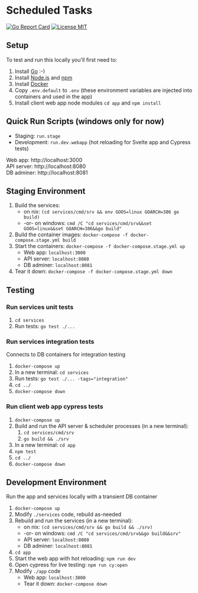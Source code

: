 # Scheduled Tasks
[![Go Report Card](https://goreportcard.com/badge/github.com/benjohns1/scheduled-tasks/services)](https://goreportcard.com/report/github.com/benjohns1/scheduled-tasks/services)
[![License MIT](https://img.shields.io/badge/license-MIT-lightgrey.svg?style=flat)](LICENSE)
## Setup
To test and run this locally you'll first need to:
1. Install [Go](https://golang.org/) :-)
2. Install [Node.js](https://nodejs.org/) and [npm](https://www.npmjs.com/)
3. Install [Docker](https://www.docker.com/products/docker-desktop)
4. Copy `.env.default` to `.env` (these environment variables are injected into containers and used in the app)
5. Install client web app node modules `cd app` and `npm install`

## Quick Run Scripts (windows only for now)
* Staging: `run.stage`
* Development: `run.dev.webapp` (hot reloading for Svelte app and Cypress tests)

Web app: http://localhost:3000  
API server: http://localhost:8080  
DB adminer: http://localhost:8081  

## Staging Environment
1. Build the services:
   * on nix: `(cd services/cmd/srv && env GOOS=linux GOARCH=386 go build)`  
   * -or- on windows: `cmd /C "cd services/cmd/srv&&set GOOS=linux&&set GOARCH=386&&go build"`
2. Build the container images: `docker-compose -f docker-compose.stage.yml build`
3. Start the containers: `docker-compose -f docker-compose.stage.yml up`
   * Web app: `localhost:3000`
   * API server: `localhost:8080`
   * DB adminer: `localhost:8081`
4. Tear it down: `docker-compose -f docker-compose.stage.yml down`

## Testing
### Run services unit tests
1. `cd services`
2. Run tests: `go test ./...`

### Run services integration tests
Connects to DB containers for integration testing
1. `docker-compose up`
2. In a new terminal: `cd services`
3. Run tests: `go test ./... -tags="integration"`
4. `cd ../`
5. `docker-compose down`

### Run client web app cypress tests
1. `docker-compose up`
2. Build and run the API server & scheduler processes (in a new terminal):
   1. `cd services/cmd/srv`
   1. `go build && ./srv`
3. In a new terminal: `cd app`
4. `npm test`
5. `cd ../`
6. `docker-compose down`

## Development Environment

Run the app and services locally with a transient DB container
1. `docker-compose up`
2. Modify `./services` code, rebuild as-needed
3. Rebuild and run the services (in a new terminal):
   * on nix: `(cd services/cmd/srv && go build && ./srv)`
   * -or- on windows: `cmd /C "cd services/cmd/srv&&go build&&srv"`
   * API server: `localhost:8080`
   * DB adminer: `localhost:8081`
6. `cd app`
7. Start the web app with hot reloading: `npm run dev`
8. Open cypress for live testing: `npm run cy:open`
9.  Modify `./app` code
    * Web app: `localhost:3000`
    * Tear it down: `docker-compose down`